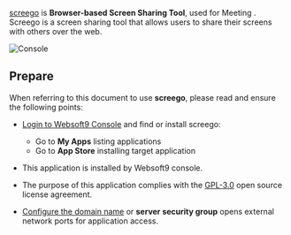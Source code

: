 [screego](https://app.screego.net) is **Browser-based Screen Sharing Tool**, used for Meeting . Screego is a screen sharing tool that allows users to share their screens with others over the web.


![Console](https://libs.websoft9.com/Websoft9/DocsPicture/zh/screego/screego-gui-websoft9.png)


## Prepare

When referring to this document to use **screego**, please read and ensure the following points:

- [Login to Websoft9 Console](./login-console) and find or install screego:
  - Go to **My Apps** listing applications 
  - Go to **App Store** installing target application

- This application is installed by Websoft9 console.


- The purpose of this application complies with the [GPL-3.0](https://opensource.org/licenses/GPL-3.0) open source license agreement.


- [Configure the domain name](./domain-set) or **server security group** opens external network ports for application access.